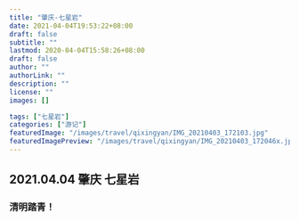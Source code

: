 ```yaml
---
title: "肇庆-七星岩"
date: 2021-04-04T19:53:22+08:00
draft: false
subtitle: ""
lastmod: 2020-04-04T15:58:26+08:00
draft: false
author: ""
authorLink: ""
description: ""
license: ""
images: []

tags: ["七星岩"]
categories: ["游记"]
featuredImage: "/images/travel/qixingyan/IMG_20210403_172103.jpg"
featuredImagePreview: "/images/travel/qixingyan/IMG_20210403_172046x.jpg"
---
```


## 2021.04.04 肇庆 七星岩

### 清明踏青！